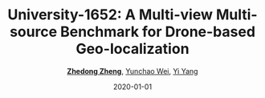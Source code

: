 ---
title: "University-1652: A Multi-view Multi-source Benchmark for Drone-based Geo-localization"
collection: publications
permalink: /publication/Universi2020
date: 2020-01-01
doi: 10.1145/3394171.3413896
venue: 'ACM MM'
paperurl: 'https://zdzheng.xyz/files/ACMMM20.pdf'
blog: 'https://zhuanlan.zhihu.com/p/110987552'
code: 'https://github.com/layumi/University1652-Baseline'
author: '<a href="https://zdzheng.xyz/authors/Zhedong-Zheng"><strong>Zhedong Zheng</strong></a>, <a href="https://zdzheng.xyz/authors/Yunchao-Wei">Yunchao Wei</a>, <a href="https://zdzheng.xyz/authors/Yi-Yang">Yi Yang</a>'
citation: ' Zhedong Zheng,  Yunchao Wei,  Yi Yang, &quot;University-1652: A Multi-view Multi-source Benchmark for Drone-based Geo-localization.&quot; ACM MM, 2020. DOI: 10.1145/3394171.3413896'
pub_year: '2020'
bib: >
    @inproceedings{zheng2020university,  
    author = "Zheng, Zhedong and Wei, Yunchao and Yang, Yi",  
    doi = "10.1145/3394171.3413896",  
    title = "University-1652: A Multi-view Multi-source Benchmark for Drone-based Geo-localization",  
    booktitle = "ACM MM",  
    pages = "1395--1403",  
    code = "https://github.com/layumi/University1652-Baseline",  
    url = "https://zdzheng.xyz/files/ACMMM20.pdf",  
    blog = "https://zhuanlan.zhihu.com/p/110987552",  
    year = "2020"
    }

---